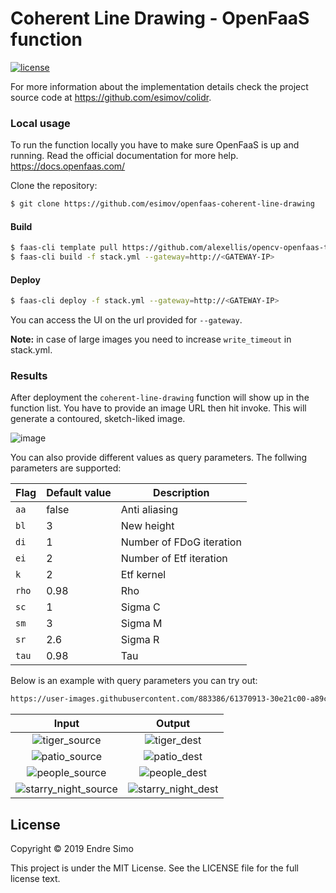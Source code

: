 # Coherent Line Drawing - OpenFaaS function

[![license](https://img.shields.io/github/license/mashape/apistatus.svg?style=flat)](./LICENSE)

For more information about the implementation details check the project source code at https://github.com/esimov/colidr.

### Local usage
To run the function locally you have to make sure OpenFaaS is up and running. Read the official documentation for more help. https://docs.openfaas.com/

Clone the repository:
```bash
$ git clone https://github.com/esimov/openfaas-coherent-line-drawing
```

#### Build
```bash 
$ faas-cli template pull https://github.com/alexellis/opencv-openfaas-template
$ faas-cli build -f stack.yml --gateway=http://<GATEWAY-IP>
```

#### Deploy
```bash 
$ faas-cli deploy -f stack.yml --gateway=http://<GATEWAY-IP>
```
You can access the UI on the url provided for `--gateway`. 

**Note:** in case of large images you need to increase `write_timeout` in stack.yml.

### Results
After deployment the `coherent-line-drawing` function will show up in the function list. You have to provide an image URL then hit invoke. This will generate a contoured, sketch-liked image.

![image](https://user-images.githubusercontent.com/883386/61373248-fd09f500-a8a1-11e9-9bb2-55aa3f0722e6.png)

You can also provide different values as query parameters. The follwing parameters are supported:

| Flag | Default value | Description |
| --- | --- | --- |
| `aa` | false | Anti aliasing |
| `bl` | 3 | New height |
| `di` | 1 | Number of FDoG iteration |
| `ei` | 2 | Number of Etf iteration |
| `k` | 2 | Etf kernel |
| `rho` | 0.98 | Rho |
| `sc` | 1 | Sigma C |
| `sm` | 3 | Sigma M |
| `sr` | 2.6 | Sigma R |
| `tau` | 0.98 | Tau |

Below is an example with query parameters you can try out:
```bash
https://user-images.githubusercontent.com/883386/61370913-30e21c00-a89c-11e9-8edf-f4b59b59793c.jpg?k=2&sr=2.9&sm=3.5&tau=0.999&aa=1&ei=2&di=1
```

| Input | Output
|:--:|:--:|
| ![tiger_source](https://user-images.githubusercontent.com/883386/61370913-30e21c00-a89c-11e9-8edf-f4b59b59793c.jpg) | ![tiger_dest](https://user-images.githubusercontent.com/883386/60795443-5cfeee00-a174-11e9-9fd4-6ceb9a02ca21.png) |
| ![patio_source](https://user-images.githubusercontent.com/883386/61370926-37709380-a89c-11e9-8b2c-157482c27192.jpg) | ![patio_dest](https://user-images.githubusercontent.com/883386/60726045-40c83a80-9f43-11e9-9d53-7f190889e4bc.jpg) |
| ![people_source](https://user-images.githubusercontent.com/883386/61370965-4bb49080-a89c-11e9-9ec6-e5fde965a046.jpg) | ![people_dest](https://user-images.githubusercontent.com/883386/60795438-5c665780-a174-11e9-8c8a-365bd8eda329.png) |
| ![starry_night_source](https://user-images.githubusercontent.com/883386/61370917-32abdf80-a89c-11e9-98ae-7c06635066bf.jpg) | ![starry_night_dest](https://user-images.githubusercontent.com/883386/60795440-5c665780-a174-11e9-9804-d5e56d0c49e7.png) |


## License

Copyright © 2019 Endre Simo

This project is under the MIT License. See the LICENSE file for the full license text.

